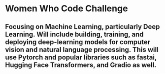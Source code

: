 # Women Who Code Challenge

## Focusing on Machine Learning, particularly Deep Learning. Will include building, training, and deploying deep-learning models for computer vision and natural language processing. This will use Pytorch and popular libraries such as fastai, Hugging Face Transformers, and Gradio as well.